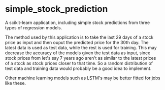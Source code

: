 # simple_stock_prediction
A scikit-learn application, including simple stock predictions from three types of regression models.

The method used by this application is to take the last 29 days of a stock price as input and then ouput the predicted price for the 30th day.
The latest data is used as test data, while the rest is used for training. 
This may decrease the accuracy of the models given the test data as input, 
since stock prices from let's say 7 years ago aren't as similar to the latest prices of a stock as stock prices closer to that time.
So a random distribution of test data and training data would probably be a good idea to implement.

Other machine learning models such as LSTM's may be better fitted for jobs like these.
